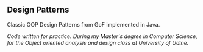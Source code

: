 Design Patterns
---------------
Classic OOP Design Patterns from GoF implemented in Java.

_Code written for practice. During my Master's degree in Computer Science,
for the Object oriented analysis and design class at University of Udine._